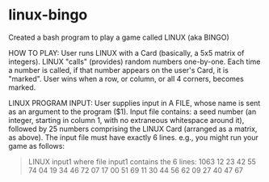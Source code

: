 # linux-bingo
Created a bash program to play a game called LINUX (aka BINGO)

HOW TO PLAY:
User runs LINUX with a Card (basically, a 5x5 matrix of integers). LINUX "calls" (provides) random numbers one-by-one. Each time a number is called, if that number appears on the user's Card, it is "marked". User wins when a row, or column, or all 4 corners, becomes marked.

LINUX PROGRAM INPUT:
User supplies input in A FILE, whose name is sent as an argument to the program ($1). Input file contains: a seed number (an integer, starting in column 1, with no extraneous whitespace around it), followed by 25 numbers comprising the LINUX Card (arranged as a matrix, as above). The input file must have exactly 6 lines. e.g., you might run your game as follows:
> LINUX input1
where file input1 contains the 6 lines:
1063
12 23 42 55 74
04 19 34 46 72
07 17 00 51 69
11 30 44 56 62
09 27 40 47 67
